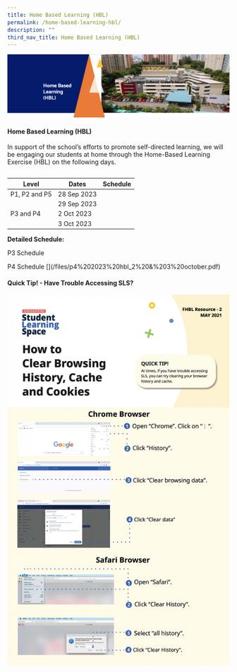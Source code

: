 ```yaml
---
title: Home Based Learning (HBL)
permalink: /home-based-learning-hbl/
description: ""
third_nav_title: Home Based Learning (HBL)
---
```

<img src="/images/HBL.png">
<h4><strong>Home Based Learning (HBL)</strong></h4>
<p>In support of the school’s efforts to promote self-directed learning, we will be engaging our students at home through the Home-Based Learning Exercise (HBL) on the following days. </p>
<p></p><table>
<tbody>
<tr></tr></tbody></table>
	

| Level | Dates | Schedule |
| -------- | -------- | -------- |
| P1, P2 and P5    | 28 Sep 2023  |[](/files/zhangde%20primary%20school_hbl%20schedule_p1p2p5_28sep2023_final.pdf)|    
|    | 29 Sep 2023  | [](/files/zhangde%20primary%20school_hbl%20schedule_p1p2p5_29sep2023_final.pdf) |   
| P3 and P4    | 2 Oct 2023  | [](/files/zhangde%20primary%20school_hbl%20schedule_p3p4_2oct2023_final.pdf) |   
|    | 3 Oct 2023  | [](/files/zhangde%20primary%20school_hbl%20schedule_p3p4_3oct2023_final.pdf) |   

	
**Detailed Schedule:**

P3 Schedule
[](/files/p3%202023%20hbl_2%20&amp;%203%20october.pdf)
<p></p>P4 Schedule
[](/files/p4%202023%20hbl_2%20&amp;%203%20october.pdf)

<h4><strong>Quick Tip! - Have Trouble Accessing SLS?</strong></h4>
<img src="/images/SLS.jpeg">